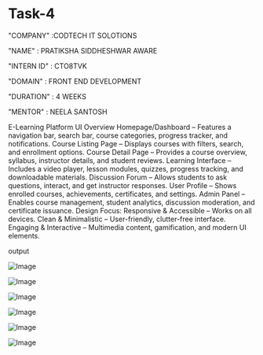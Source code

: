 # Task-4

"COMPANY" :CODTECH IT SOLOTIONS

"NAME" : PRATIKSHA SIDDHESHWAR AWARE

"INTERN ID" : CTO8TVK

"DOMAIN" : FRONT END DEVELOPMENT

"DURATION" : 4 WEEKS

"MENTOR" : NEELA SANTOSH


E-Learning Platform UI Overview
Homepage/Dashboard – Features a navigation bar, search bar, course categories, progress tracker, and notifications.
Course Listing Page – Displays courses with filters, search, and enrollment options.
Course Detail Page – Provides a course overview, syllabus, instructor details, and student reviews.
Learning Interface – Includes a video player, lesson modules, quizzes, progress tracking, and downloadable materials.
Discussion Forum – Allows students to ask questions, interact, and get instructor responses.
User Profile – Shows enrolled courses, achievements, certificates, and settings.
Admin Panel – Enables course management, student analytics, discussion moderation, and certificate issuance.
Design Focus:
Responsive & Accessible – Works on all devices.
Clean & Minimalistic – User-friendly, clutter-free interface.
Engaging & Interactive – Multimedia content, gamification, and modern UI elements.

output

![Image](https://github.com/user-attachments/assets/931615f7-c52e-486d-b9c4-ee3832f91d6f)

![Image](https://github.com/user-attachments/assets/34f7c5bb-b61b-4e90-a876-c3839ba57f56)

![Image](https://github.com/user-attachments/assets/db317347-376e-483a-bc63-e3fb794fc35f)

![Image](https://github.com/user-attachments/assets/824167b9-e2c7-47a5-9b4e-f3fc8c587806)

![Image](https://github.com/user-attachments/assets/cb9f9f91-10ca-4fb2-a524-8c38ea76fabc)

![Image](https://github.com/user-attachments/assets/d03c2865-ddeb-4b0c-a865-bcf74e6aa92e)



